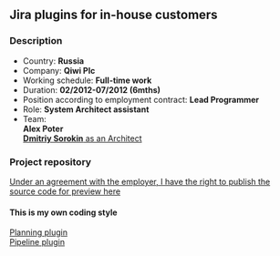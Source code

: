 ## Jira plugins for in-house customers  

### Description  

* Country: **Russia**  
* Company: **Qiwi Plc**  
* Working schedule: **Full-time work**  
* Duration: **02/2012-07/2012 (6mths)**  
* Position according to employment contract: **Lead Programmer**  
* Role: **System Architect assistant**  
* Team:  
**Alex Poter**  
[**Dmitriy Sorokin** as an Architect](https://www.linkedin.com/in/cyberdemon)  

### Project repository

[Under an agreement with the employer, I have the right to publish the source code for preview here](src)

#### This is my own coding style

[Planning plugin](src/plugins/planning/src/main/java/qiwi/jira/plugins/planning)  
[Pipeline plugin](src/plugins/pipeline-job/src/main/java/qiwi/jira/plugins/job/pipeline)  